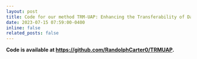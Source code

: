 ```yaml
---
layout: post
title: Code for our method TRM-UAP: Enhancing the Transferability of Data-Free Universal Adversarial Perturbation via Truncated Ratio Maximization (ICCV2023) is released!
date: 2023-07-15 07:59:00-0400
inline: false
related_posts: false
---
```


<b> Code is available at https://github.com/RandolphCarter0/TRMUAP. </b>
